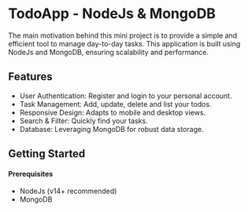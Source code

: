 # TodoApp - NodeJs & MongoDB
The main motivation behind this mini project is to provide a simple and efficient tool to manage day-to-day tasks. This application is built using NodeJs and MongoDB, ensuring scalability and performance.

## Features
* User Authentication: Register and login to your personal account.
* Task Management: Add, update, delete and list your todos.
* Responsive Design: Adapts to mobile and desktop views.
* Search & Filter: Quickly find your tasks.
* Database: Leveraging MongoDB for robust data storage.

## Getting Started
#### Prerequisites
* NodeJs (v14+ recommended)
* MongoDB
